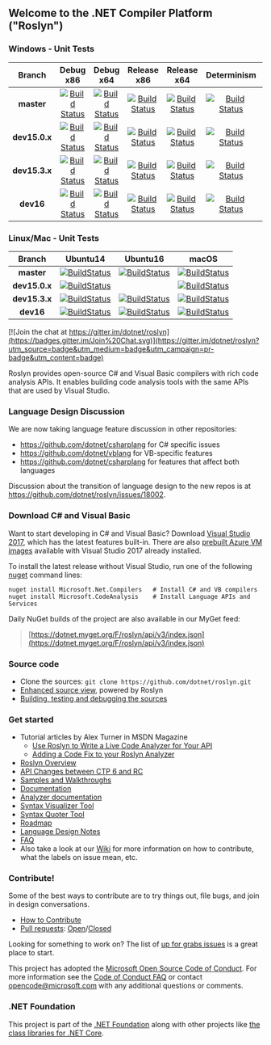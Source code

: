 ## Welcome to the .NET Compiler Platform ("Roslyn")

[//]: # (Begin current test results)

### Windows - Unit Tests
|Branch|Debug x86|Debug x64|Release x86|Release x64|Determinism|Debug Integration|Release Integration|
|:--:|:--:|:--:|:--:|:--:|:--:|:--:|:--:|
|**master**|[![Build Status](https://ci.dot.net/job/dotnet_roslyn/job/master/job/windows_debug_unit32/badge/icon)](https://ci.dot.net/job/dotnet_roslyn/job/master/job/windows_debug_unit32/)|[![Build Status](https://ci.dot.net/job/dotnet_roslyn/job/master/job/windows_debug_unit64/badge/icon)](https://ci.dot.net/job/dotnet_roslyn/job/master/job/windows_debug_unit64/)|[![Build Status](https://ci.dot.net/job/dotnet_roslyn/job/master/job/windows_release_unit32/badge/icon)](https://ci.dot.net/job/dotnet_roslyn/job/master/job/windows_release_unit32/)|[![Build Status](https://ci.dot.net/job/dotnet_roslyn/job/master/job/windows_release_unit64/badge/icon)](https://ci.dot.net/job/dotnet_roslyn/job/master/job/windows_release_unit64/)|[![Build Status](https://ci.dot.net/job/dotnet_roslyn/job/master/job/windows_determinism/badge/icon)](https://ci.dot.net/job/dotnet_roslyn/job/master/job/windows_determinism/)|[![Build Status](https://ci.dot.net/buildStatus/icon?job=dotnet_roslyn/master/windows_debug_vs-integration)](https://ci.dot.net/job/dotnet_roslyn/job/master/job/windows_debug_vs-integration/)|[![Build Status](https://ci.dot.net/buildStatus/icon?job=dotnet_roslyn/master/windows_release_vs-integration)](https://ci.dot.net/job/dotnet_roslyn/job/master/job/windows_release_vs-integration/)|
|**dev15.0.x**|[![Build Status](https://ci.dot.net/job/dotnet_roslyn/job/dev15.0.x/job/windows_debug_unit32/badge/icon)](https://ci.dot.net/job/dotnet_roslyn/job/dev15.0.x/job/windows_debug_unit32/)|[![Build Status](https://ci.dot.net/job/dotnet_roslyn/job/dev15.0.x/job/windows_debug_unit64/badge/icon)](https://ci.dot.net/job/dotnet_roslyn/job/dev15.0.x/job/windows_debug_unit64/)|[![Build Status](https://ci.dot.net/job/dotnet_roslyn/job/dev15.0.x/job/windows_release_unit32/badge/icon)](https://ci.dot.net/job/dotnet_roslyn/job/dev15.0.x/job/windows_release_unit32/)|[![Build Status](https://ci.dot.net/job/dotnet_roslyn/job/dev15.0.x/job/windows_release_unit64/badge/icon)](https://ci.dot.net/job/dotnet_roslyn/job/dev15.0.x/job/windows_release_unit64/)|[![Build Status](https://ci.dot.net/job/dotnet_roslyn/job/dev15.0.x/job/windows_determinism/badge/icon)](https://ci.dot.net/job/dotnet_roslyn/job/dev15.0.x/job/windows_determinism/)|[![Build Status](https://ci.dot.net/buildStatus/icon?job=dotnet_roslyn/dev15.0.x/windows_debug_vs-integration)](https://ci.dot.net/job/dotnet_roslyn/job/dev15.0.x/job/windows_debug_vs-integration/)|[![Build Status](https://ci.dot.net/buildStatus/icon?job=dotnet_roslyn/dev15.0.x/windows_release_vs-integration)](https://ci.dot.net/job/dotnet_roslyn/job/dev15.0.x/job/windows_release_vs-integration/)|
|**dev15.3.x**|[![Build Status](https://ci.dot.net/job/dotnet_roslyn/job/dev15.3.x/job/windows_debug_unit32/badge/icon)](https://ci.dot.net/job/dotnet_roslyn/job/dev15.3.x/job/windows_debug_unit32/)|[![Build Status](https://ci.dot.net/job/dotnet_roslyn/job/dev15.3.x/job/windows_debug_unit64/badge/icon)](https://ci.dot.net/job/dotnet_roslyn/job/dev15.3.x/job/windows_debug_unit64/)|[![Build Status](https://ci.dot.net/job/dotnet_roslyn/job/dev15.3.x/job/windows_release_unit32/badge/icon)](https://ci.dot.net/job/dotnet_roslyn/job/dev15.3.x/job/windows_release_unit32/)|[![Build Status](https://ci.dot.net/job/dotnet_roslyn/job/dev15.3.x/job/windows_release_unit64/badge/icon)](https://ci.dot.net/job/dotnet_roslyn/job/dev15.3.x/job/windows_release_unit64/)|[![Build Status](https://ci.dot.net/job/dotnet_roslyn/job/dev15.3.x/job/windows_determinism/badge/icon)](https://ci.dot.net/job/dotnet_roslyn/job/dev15.3.x/job/windows_determinism/)|[![Build Status](https://ci.dot.net/buildStatus/icon?job=dotnet_roslyn/dev15.3.x/windows_debug_vs-integration)](https://ci.dot.net/job/dotnet_roslyn/job/dev15.3.x/job/windows_debug_vs-integration/)|[![Build Status](https://ci.dot.net/buildStatus/icon?job=dotnet_roslyn/dev15.3.x/windows_release_vs-integration)](https://ci.dot.net/job/dotnet_roslyn/job/dev15.3.x/job/windows_release_vs-integration/)|
|**dev16**|[![Build Status](https://ci.dot.net/job/dotnet_roslyn/job/dev16/job/windows_debug_unit32/badge/icon)](https://ci.dot.net/job/dotnet_roslyn/job/dev16/job/windows_debug_unit32/)|[![Build Status](https://ci.dot.net/job/dotnet_roslyn/job/dev16/job/windows_debug_unit64/badge/icon)](https://ci.dot.net/job/dotnet_roslyn/job/dev16/job/windows_debug_unit64/)|[![Build Status](https://ci.dot.net/job/dotnet_roslyn/job/dev16/job/windows_release_unit32/badge/icon)](https://ci.dot.net/job/dotnet_roslyn/job/dev16/job/windows_release_unit32/)|[![Build Status](https://ci.dot.net/job/dotnet_roslyn/job/dev16/job/windows_release_unit64/badge/icon)](https://ci.dot.net/job/dotnet_roslyn/job/dev16/job/windows_release_unit64/)|[![Build Status](https://ci.dot.net/job/dotnet_roslyn/job/dev16/job/windows_determinism/badge/icon)](https://ci.dot.net/job/dotnet_roslyn/job/dev16/job/windows_determinism/)|[![Build Status](https://ci.dot.net/buildStatus/icon?job=dotnet_roslyn/dev16/windows_debug_vs-integration)](https://ci.dot.net/job/dotnet_roslyn/job/dev16/job/windows_debug_vs-integration/)|[![Build Status](https://ci.dot.net/buildStatus/icon?job=dotnet_roslyn/dev16/windows_release_vs-integration)](https://ci.dot.net/job/dotnet_roslyn/job/dev16/job/windows_release_vs-integration/)|

### Linux/Mac - Unit Tests
|Branch|Ubuntu14|Ubuntu16|macOS|
|:--:|:--:|:--:|:--:|
|**master**|[![BuildStatus](https://ci.dot.net/job/dotnet_roslyn/job/master/job/ubuntu_14_debug/badge/icon)](https://ci.dot.net/job/dotnet_roslyn/job/master/job/ubuntu_14_debug/)|[![BuildStatus](https://ci.dot.net/job/dotnet_roslyn/job/master/job/ubuntu_16_debug/badge/icon)](https://ci.dot.net/job/dotnet_roslyn/job/master/job/ubuntu_16_debug/)|[![BuildStatus](https://ci.dot.net/job/dotnet_roslyn/job/master/job/mac_debug/badge/icon)](https://ci.dot.net/job/dotnet_roslyn/job/master/job/mac_debug/)|
|**dev15.0.x**|[![BuildStatus](https://ci.dot.net/job/dotnet_roslyn/job/dev15.0.x/job/linux_debug/badge/icon)](https://ci.dot.net/job/dotnet_roslyn/job/dev15.0.x/job/linux_debug/)||[![BuildStatus](https://ci.dot.net/job/dotnet_roslyn/job/dev15.0.x/job/mac_debug/badge/icon)](https://ci.dot.net/job/dotnet_roslyn/job/dev15.0.x/job/mac_debug/)|
|**dev15.3.x**|[![BuildStatus](https://ci.dot.net/job/dotnet_roslyn/job/dev15.3.x/job/ubuntu_14_debug/badge/icon)](https://ci.dot.net/job/dotnet_roslyn/job/dev15.3.x/job/ubuntu_14_debug/)|[![BuildStatus](https://ci.dot.net/job/dotnet_roslyn/job/dev15.3.x/job/ubuntu_16_debug/badge/icon)](https://ci.dot.net/job/dotnet_roslyn/job/dev15.3.x/job/ubuntu_16_debug/)|[![BuildStatus](https://ci.dot.net/job/dotnet_roslyn/job/dev15.3.x/job/mac_debug/badge/icon)](https://ci.dot.net/job/dotnet_roslyn/job/dev15.3.x/job/mac_debug/)|
|**dev16**|[![BuildStatus](https://ci.dot.net/job/dotnet_roslyn/job/dev16/job/ubuntu_14_debug/badge/icon)](https://ci.dot.net/job/dotnet_roslyn/job/dev16/job/ubuntu_14_debug/)|[![BuildStatus](https://ci.dot.net/job/dotnet_roslyn/job/dev16/job/ubuntu_16_debug/badge/icon)](https://ci.dot.net/job/dotnet_roslyn/job/dev16/job/ubuntu_16_debug/)|[![BuildStatus](https://ci.dot.net/job/dotnet_roslyn/job/dev16/job/mac_debug/badge/icon)](https://ci.dot.net/job/dotnet_roslyn/job/dev16/job/mac_debug/)|

[//]: # (End current test results)

[![Join the chat at https://gitter.im/dotnet/roslyn](https://badges.gitter.im/Join%20Chat.svg)](https://gitter.im/dotnet/roslyn?utm_source=badge&utm_medium=badge&utm_campaign=pr-badge&utm_content=badge)


Roslyn provides open-source C# and Visual Basic compilers with rich code analysis APIs.  It enables building code analysis tools with the same APIs that are used by Visual Studio.

### Language Design Discussion

We are now taking language feature discussion in other repositories:
- https://github.com/dotnet/csharplang for C# specific issues
- https://github.com/dotnet/vblang for VB-specific features
- https://github.com/dotnet/csharplang for features that affect both languages

Discussion about the transition of language design to the new repos is at https://github.com/dotnet/roslyn/issues/18002.

### Download C# and Visual Basic

Want to start developing in C# and Visual Basic? Download [Visual Studio 2017](https://www.visualstudio.com/downloads/), which has the latest features built-in. There are 
also [prebuilt Azure VM images](https://azuremarketplace.microsoft.com/en-us/marketplace/apps/category/compute?search=visual%20studio%202017) available with 
Visual Studio 2017 already installed.

To install the latest release without Visual Studio, run one of the following [nuget](https://dist.nuget.org/index.html) command lines:

```
nuget install Microsoft.Net.Compilers   # Install C# and VB compilers
nuget install Microsoft.CodeAnalysis    # Install Language APIs and Services
```

Daily NuGet builds of the project are also available in our MyGet feed:

> [https://dotnet.myget.org/F/roslyn/api/v3/index.json](https://dotnet.myget.org/F/roslyn/api/v3/index.json)


### Source code

* Clone the sources: `git clone https://github.com/dotnet/roslyn.git`
* [Enhanced source view](http://source.roslyn.io/), powered by Roslyn 
* [Building, testing and debugging the sources](https://github.com/dotnet/roslyn/wiki/Building%20Testing%20and%20Debugging)

### Get started

* Tutorial articles by Alex Turner in MSDN Magazine
  - [Use Roslyn to Write a Live Code Analyzer for Your API](https://msdn.microsoft.com/en-us/magazine/dn879356)
  - [Adding a Code Fix to your Roslyn Analyzer](https://msdn.microsoft.com/en-us/magazine/dn904670.aspx)
* [Roslyn Overview](https://github.com/dotnet/roslyn/wiki/Roslyn%20Overview) 
* [API Changes between CTP 6 and RC](https://github.com/dotnet/roslyn/wiki/VS-2015-RC-API-Changes)
* [Samples and Walkthroughs](https://github.com/dotnet/roslyn/wiki/Samples-and-Walkthroughs)
* [Documentation](https://github.com/dotnet/roslyn/tree/master/docs)
* [Analyzer documentation](https://github.com/dotnet/roslyn/tree/master/docs/analyzers)
* [Syntax Visualizer Tool](https://github.com/dotnet/roslyn/wiki/Syntax%20Visualizer)
* [Syntax Quoter Tool](http://roslynquoter.azurewebsites.net)
* [Roadmap](https://github.com/dotnet/roslyn/wiki/Roadmap) 
* [Language Design Notes](https://github.com/dotnet/roslyn/issues?q=label%3A%22Design+Notes%22+)
* [FAQ](https://github.com/dotnet/roslyn/wiki/FAQ)
* Also take a look at our [Wiki](https://github.com/dotnet/roslyn/wiki) for more information on how to contribute, what the labels on issue mean, etc.

### Contribute!

Some of the best ways to contribute are to try things out, file bugs, and join in design conversations. 

* [How to Contribute](https://github.com/dotnet/roslyn/wiki/Contributing-Code)
* [Pull requests](https://github.com/dotnet/roslyn/pulls): [Open](https://github.com/dotnet/roslyn/pulls?q=is%3Aopen+is%3Apr)/[Closed](https://github.com/dotnet/roslyn/pulls?q=is%3Apr+is%3Aclosed)

Looking for something to work on? The list of [up for grabs issues](https://github.com/dotnet/roslyn/labels/up-for-grabs) is a great place to start.

This project has adopted the [Microsoft Open Source Code of Conduct](https://opensource.microsoft.com/codeofconduct/).  For more information see the [Code of Conduct FAQ](https://opensource.microsoft.com/codeofconduct/faq/) or contact [opencode@microsoft.com](mailto:opencode@microsoft.com) with any additional questions or comments.

### .NET Foundation

This project is part of the [.NET Foundation](http://www.dotnetfoundation.org/projects) along with other
projects like [the class libraries for .NET Core](https://github.com/dotnet/corefx/). 
